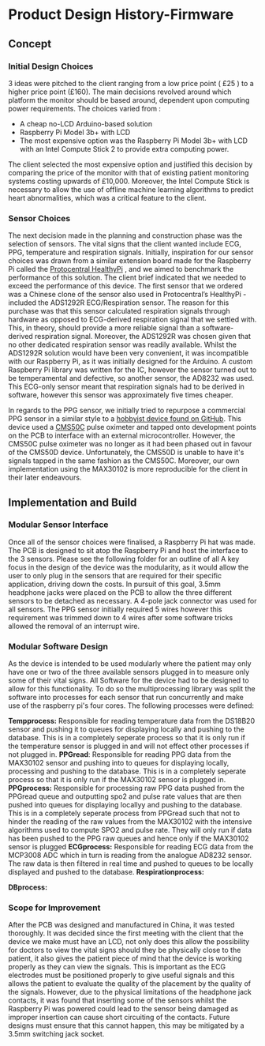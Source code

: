 # Product Design History-Firmware

## Concept

### Initial Design Choices
3 ideas were pitched to the client ranging from a low price point ( £25 ) to a higher price point (£160). The main decisions revolved around which platform the monitor should be based around, dependent upon computing power requirements. The choices varied from :
* A cheap no-LCD Arduino-based solution
* Raspberry Pi Model 3b+ with LCD  
* The most expensive option was the Raspberry Pi Model 3b+ with LCD   with an Intel Compute Stick 2 to provide extra computing power.

The client selected the most expensive option and justified this decision by comparing the price of the monitor with that of existing patient monitoring systems costing upwards of £10,000. Moreover, the Intel Compute Stick is necessary to allow the use of offline machine learning algorithms to predict heart abnormalities, which was a critical feature to the client. 

### Sensor Choices 
The next decision made in the planning and construction phase was the  selection of sensors. The vital signs that the client wanted include ECG, PPG, temperature and respiration signals. Initially, inspiration for our sensor choices was drawn from a similar extension board made for the Raspberry Pi called the [Protocentral HealthyPi](http://healthypi.protocentral.com/) , and we aimed to benchmark the performance of this solution. The client brief indicated that we needed to exceed the performance of this device. The first sensor that we ordered was a Chinese clone of the sensor also used in Protocentral’s HealthyPi - included the ADS1292R ECG/Respiration sensor. The reason for this purchase was that this sensor calculated respiration signals through hardware as opposed to ECG-derived respiration signal that we settled with. This, in theory, should provide a more reliable signal than a software-derived respiration signal. Moreover, the ADS1292R was chosen given that no other dedicated respiration sensor was readily available. Whilst the ADS1292R solution would have been very convenient, it was incompatible with our Raspberry Pi, as it was initially designed for the Arduino. A custom Raspberry Pi library was written for the IC, however the sensor turned out to be temperamental and defective, so another sensor, the AD8232 was used. This ECG-only sensor meant that respiration signals had to be derived in software, however this sensor was approximately five times cheaper.

In regards to the PPG sensor, we initially tried to repurpose a commercial PPG sensor in a similar style to a [hobbyist device found on GitHub](https://github.com/BigCorvus/Physio?fbclid=IwAR3vFFrrheOALBNorfC2yaomDFmkHlitiyX7V35jlGn7bAjjqYdNBjYeiQg). This device used a [CMS50C](http://www.contecmed.com/index.php?page=shop.product_details&flypage=flypage.tpl&product_id=172&category_id=7&option=com_virtuemart&Itemid=592) pulse oximeter and tapped onto development points on the PCB to interface with an external microcontroller. However, the CMS50C pulse oximeter was no longer as it had been phased out in favour of the CMS50D device. Unfortunately, the CMS50D is unable to have it's signals tapped in the same fashion as the CMS50C. Moreover, our own implementation using the MAX30102 is more reproducible for the client in their later endeavours.

## Implementation and Build

### Modular Sensor Interface
Once all of the sensor choices were finalised, a Raspberry Pi hat was made. The PCB is designed to sit atop the Raspberry Pi and host the interface to the 3 sensors. Please see the following folder for an outline of all  A key focus in the design of the device was the modularity, as it would allow the user to only plug in the sensors that are required for their specific application, driving down the costs. In pursuit of this goal, 3.5mm headphone jacks were placed on the PCB to allow the three different sensors to be detached as necessary. A 4-pole jack connector was used for all sensors. The PPG sensor initially required 5 wires however this requirement was trimmed down to 4 wires after some software tricks allowed the removal of an interrupt wire. 


### Modular Software Design
As the device is intended to be used modularly where the patient may only have one or two of the three available sensors plugged in to measure only some of their vital signs. All Software for the device had to be designed to allow for this functionality. To do so the multiprocessing library was split the software into processes for each sensor that run concurrently and make use of the raspberry pi's four cores. The following processes were defined:

**Tempprocess:** Responsible for reading temperature data from the DS18B20 sensor and pushing it to queues for displaying locally and pushing to the database. This is in a completely seperate process so that it is only run if the temperature sensor is plugged in and will not effect other processes if not plugged in.
**PPGread**: Responsible for reading PPG data from the MAX30102 sensor  and pushing into to queues for displaying locally, processing  and pushing to the database. This is in a completely seperate process so that it is only run if the MAX30102 sensor is plugged in. 
**PPGprocess:** Responsible for processing raw PPG data pushed from the PPGread queue and outputting spo2 and pulse rate values that are then pushed into queues for displaying locallyy and pushing to the database. This is in a completely seperate process from PPGread such that not to hinder the reading of the raw values from the MAX30102 with the intensive algorithms used to compute SPO2 and pulse rate. They will only run if data has been pushed to the PPG raw queues and hence  only if the MAX30102 sensor is plugged 
**ECGprocess:** Responsible for reading ECG data from the MCP3008 ADC which in turn is reading from the analogue AD8232 sensor. The raw data is then filtered in real time and pushed to queues to be locally displayed and pushed to the database.
**Respirationprocess:**

**DBprocess:**


### Scope for Improvement 
After the PCB was designed and manufactured in China, it was tested thoroughly. It was decided since the first meeting with the client that the device we make must have an LCD, not only does this allow the possibility for doctors to view the vital signs should they be physically close to the patient, it also gives the patient piece of mind that the device is working properly as they can view the signals. This is important as the ECG electrodes must be positioned properly to give useful signals and this allows the patient to evaluate the quality of the placement by the quality of the signals. However, due to the physical limitations of the headphone jack contacts, it was found that inserting some of the sensors whilst the Raspberry Pi was powered could lead to the sensor being damaged as improper insertion can cause short circuiting of the contacts. Future designs must ensure that this cannot happen, this may be mitigated by a 3.5mm switching jack socket.
<!--stackedit_data:
eyJoaXN0b3J5IjpbLTU3NTkzMDA4LC05NjU3Mjk1MTQsMTI1OD
EzMjAwNywzMDIwNzg5LDgwODI2NDQ1NiwxNDExNTE4NDc1LDc0
NDgxMjMzOF19
-->